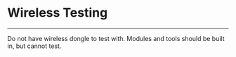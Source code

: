 # Wireless Testing
-----------------------------------

Do not have wireless dongle to test with.  Modules and tools should be built in, but cannot test.
